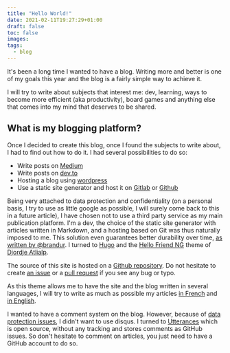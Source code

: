 ```yaml
---
title: "Hello World!"
date: 2021-02-11T19:27:29+01:00
draft: false
toc: false
images:
tags:
  - blog
---
```

It's been a long time I wanted to have a blog.
Writing more and better is one of my goals this year and the blog is a fairly simple way to achieve it.

I will try to write about subjects that interest me: dev, learning, ways to become more efficient (aka productivity), board games and anything else that comes into my mind that deserves to be shared.

## What is my blogging platform?

Once I decided to create this blog, once I found the subjects to write about, I had to find out how to do it.
I had several possibilities to do so:

- Write posts on [Medium](https://medium.com/@rlemaitre)
- Write posts on [dev.to](https://dev.to/rlemaitre)
- Hosting a blog using [wordpress](https://wordpress.com/)
- Use a static site generator and host it on [Gitlab](https://docs.gitlab.com/ee/user/project/pages/) or [Github](https://pages.github.com/)

Being very attached to data protection and confidentiality (on a personal basis, I try to use as little google as possible, I will surely come back to this in a future article), I have chosen not to use a third party service as my main publication platform.
I'm a dev, the choice of the static site generator with articles written in Markdown, and a hosting based on Git was thus naturally imposed to me.
This solution even guarantees better durability over time, [as written by @brandur](https://brandur.org/fragments/graceful-degradation-time).
I turned to [Hugo](https://gohugo.io/) and the [Hello Friend NG](https://github.com/rhazdon/hugo-theme-hello-friend-ng) theme of [Djordje Atlialp](https://atlialp.com/).

The source of this site is hosted on a [Github repository](https://github.com/rlemaitre/rlemaitre.github.io).
Do not hesitate to create [an issue](https://github.com/rlemaitre/rlemaitre.github.io/issues) or a [pull request](https://github.com/rlemaitre/rlemaitre.github.io/pulls) if you see any bug or typo.  

As this theme allows me to have the site and the blog written in several languages, I will try to write as much as possible my articles [in French](/fr/posts/) and [in English](/posts/).

I wanted to have a comment system on the blog. However, because of [data protection issues](https://supunkavinda.blog/disqus), I didn't want to use disqus.
I turned to [Utterances](https://utteranc.es/) which is open source, without any tracking and stores comments as GitHub issues.
So don't hesitate to comment on articles, you just need to have a GitHub account to do so.
